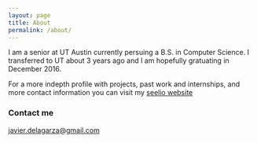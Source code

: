 ```yaml
---
layout: page
title: About
permalink: /about/
---
```


I am a senior at UT Austin currently persuing a B.S. in Computer Science. I transferred to UT about 3 years ago and I am hopefully gratuating in December 2016. 

For a more indepth profile with projects, past work and internships, and more contact information you can visit my [seelio website](http://seelio.com/javierdelagarza)
### Contact me

[javier.delagarza@gmail.com](mailto:javier.delagarza@gmail.com)

